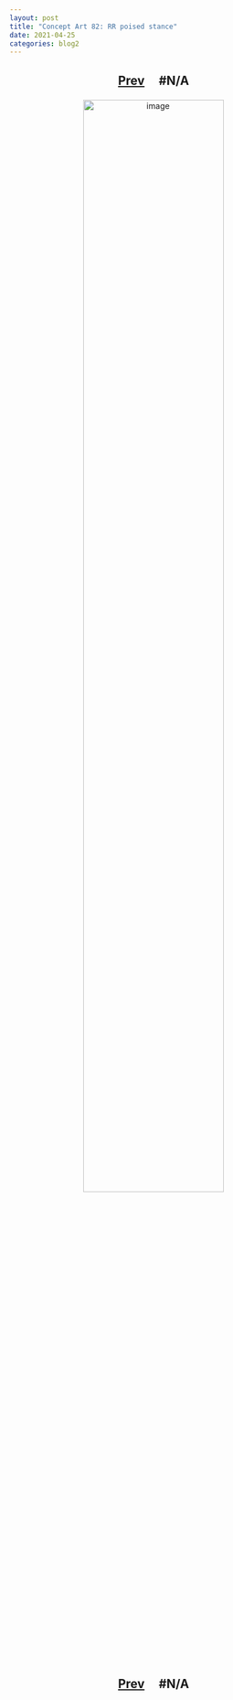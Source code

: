 ```yaml
---
layout: post
title: "Concept Art 82: RR poised stance"
date: 2021-04-25
categories: blog2
---
```


<h2>
  <p style="text-align:center;">
    <a href="/wingsofthechorus/archive/2021/01/22/conceptart81">Prev</a>
    &nbsp;&nbsp;&nbsp;
#N/A
  </p>
</h2>

<p style="text-align:center;">
  <img src="/wingsofthechorus/images/conceptart/ca82.png" width="70%" alt="image"/>
</p>

<h2>
  <p style="text-align:center;">
    <a href="/wingsofthechorus/archive/2021/01/22/conceptart81">Prev</a>
    &nbsp;&nbsp;&nbsp;
#N/A
  </p>
</h2>
